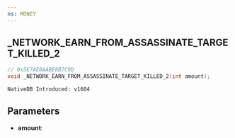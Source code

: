 ```yaml
---
ns: MONEY
---
```

## _NETWORK_EARN_FROM_ASSASSINATE_TARGET_KILLED_2

```c
// 0x5E7AE8AABE8B7C0D
void _NETWORK_EARN_FROM_ASSASSINATE_TARGET_KILLED_2(int amount);
```

```
NativeDB Introduced: v1604
```

## Parameters
* **amount**:
